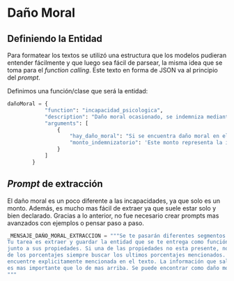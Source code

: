 # Daño Moral
## Definiendo la Entidad
Para formatear los textos se utilizó una estructura que los modelos pudieran entender fácilmente y que luego sea fácil de parsear, la misma idea que se toma para el _function calling_. Este texto en forma de JSON va al principio del _prompt_.

Definimos una función/clase que será la entidad:

```python
dañoMoral = {
            "function": "incapacidad_psicologica",
            "description": "Daño moral ocasionado, se indemniza mediante un monto de dinero, suele estar al final del apartado Daño Moral",
            "arguments": [
                {
                    "hay_daño_moral": "Si se encuentra daño moral en el texto, solo devolver verdadero si esta explicitamente mencionado",
                    "monto_indemnizatorio": 'Este monto representa la indemnización por el daño moral ocasionado. Usualmente aparece al final del apartado "Daño Moral". En caso de no encontrarse este apartado, se debe verificar la existencia del apartado "daño extrapatrimonial" y extraer el monto de allí.',                    
                }
            ]
        }
```

## _Prompt_ de extracción

El daño moral es un poco diferente a las incapacidades, ya que solo es un monto. Además, es mucho mas fácil de extraer ya que suele estar solo y bien declarado. Gracias a lo anterior, no fue necesario crear prompts mas avanzados con ejemplos o pensar paso a paso.

```python
_MENSAJE_DAÑO_MORAL_EXTRACCION = """Se te pasarán diferentes segmentos de una sentencia judicial. \
Tu tarea es extraer y guardar la entidad que se te entrega como función. \
junto a sus propiedades. Si una de las propiedades no esta presente, no agregarla en el output. En el caso \
de los porcentajes siempre buscar los ultimos porcentajes mencionados. Solo incluir informacion que se \
encuentre explicitamente mencionada en el texto. La información que sale de los textos que se encuentran mas abajo \
es mas importante que lo de mas arriba. Se puede encontrar como daño moral o perjuicio moral o de alguna otra forma.
"""
```